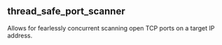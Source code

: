 ## thread_safe_port_scanner

Allows for fearlessly concurrent scanning open TCP ports on a target IP address. 

